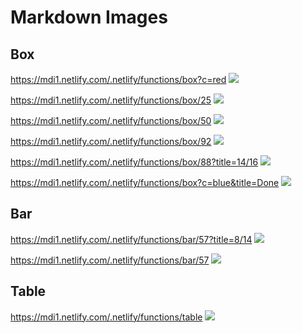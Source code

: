 # Markdown Images

## Box
https://mdi1.netlify.com/.netlify/functions/box?c=red
![](https://mdi1.netlify.com/.netlify/functions/box?c=red)

https://mdi1.netlify.com/.netlify/functions/box/25
![](https://mdi1.netlify.com/.netlify/functions/box/25)

https://mdi1.netlify.com/.netlify/functions/box/50
![](https://mdi1.netlify.com/.netlify/functions/box/50)

https://mdi1.netlify.com/.netlify/functions/box/92
![](https://mdi1.netlify.com/.netlify/functions/box/92)

https://mdi1.netlify.com/.netlify/functions/box/88?title=14/16
![](https://mdi1.netlify.com/.netlify/functions/box/88?title=14/16)

https://mdi1.netlify.com/.netlify/functions/box?c=blue&title=Done
![](https://mdi1.netlify.com/.netlify/functions/box?c=blue&title=Done)

## Bar

https://mdi1.netlify.com/.netlify/functions/bar/57?title=8/14
![](https://mdi1.netlify.com/.netlify/functions/bar/57?title=8/14)

https://mdi1.netlify.com/.netlify/functions/bar/57
![](https://mdi1.netlify.com/.netlify/functions/bar/57)

## Table

https://mdi1.netlify.com/.netlify/functions/table
![](https://mdi1.netlify.com/.netlify/functions/table)
